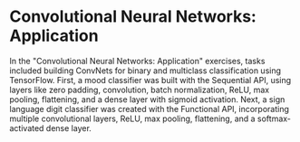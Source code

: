 # Convolutional Neural Networks: Application
In the "Convolutional Neural Networks: Application" exercises, tasks included building ConvNets for binary and multiclass classification using TensorFlow. First, a mood classifier was built with the Sequential API, using layers like zero padding, convolution, batch normalization, ReLU, max pooling, flattening, and a dense layer with sigmoid activation. Next, a sign language digit classifier was created with the Functional API, incorporating multiple convolutional layers, ReLU, max pooling, flattening, and a softmax-activated dense layer.

